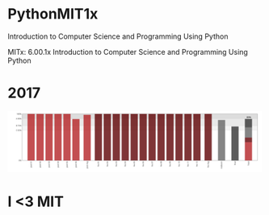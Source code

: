 # PythonMIT1x

Introduction to Computer Science and Programming Using Python

MITx: 6.00.1x Introduction to Computer Science and Programming Using Python

# 2017

![alt text](https://github.com/doct0r1/PythonMIT1x/blob/master/Screen%20Shot%202018-02-07%20at%202.23.23%20AM.png?raw=true "myTrack <3")


# I <3 MIT 
